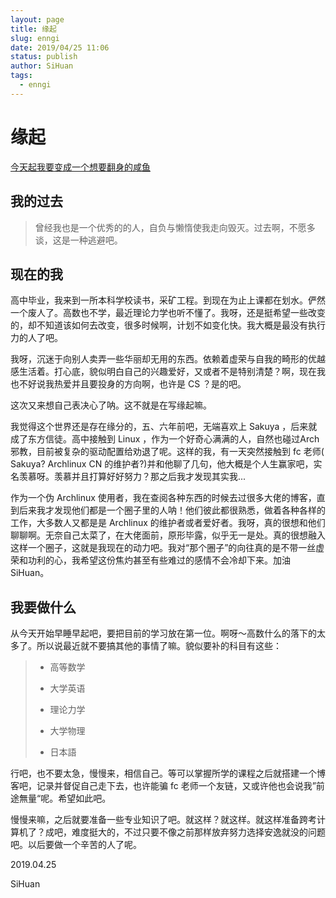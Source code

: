 ```yaml
---
layout: page
title: 缘起
slug: enngi
date: 2019/04/25 11:06
status: publish
author: SiHuan
tags: 
  - enngi
---
```


# 缘起

<u>今天起我要变成一个想要翻身的咸鱼</u>

## 我的过去

> 曾经我也是一个优秀的的人，自负与懒惰使我走向毁灭。过去啊，不愿多谈，这是一种逃避吧。

## 现在的我

高中毕业，我来到一所本科学校读书，采矿工程。到现在为止上课都在划水。俨然一个废人了。高数也不学，最近理论力学也听不懂了。我呀，还是挺希望一些改变的，却不知道该如何去改变，很多时候啊，计划不如变化快。我大概是最没有执行力的人了吧。

我呀，沉迷于向别人卖弄一些华丽却无用的东西。依赖着虚荣与自我的畸形的优越感生活着。打心底，貌似明白自己的兴趣爱好，又或者不是特别清楚？啊，现在我也不好说我热爱并且要投身的方向啊，也许是 CS ？是的吧。

这次又来想自己表决心了呐。这不就是在写缘起嘛。

我觉得这个世界还是存在缘分的，五、六年前吧，无端喜欢上 Sakuya ，后来就成了东方信徒。高中接触到 Linux ，作为一个好奇心满满的人，自然也碰过Arch邪教，目前被复杂的驱动配置给劝退了呢。这样的我，有一天突然接触到 fc 老师( Sakuya? Archlinux CN 的维护者?)并和他聊了几句，他大概是个人生赢家吧，实名羡慕呀。羡慕并且打算好好努力？那之后我才发现其实我...

作为一个伪 Archlinux 使用者，我在查阅各种东西的时候去过很多大佬的博客，直到后来我才发现他们都是一个圈子里的人呐！他们彼此都很熟悉，做着各种各样的工作，大多数人又都是是 Archlinux 的维护者或者爱好者。我呀，真的很想和他们聊聊啊。无奈自己太菜了，在大佬面前，原形毕露，似乎无一是处。真的很想融入这样一个圈子，这就是我现在的动力吧。我对“那个圈子”的向往真的是不带一丝虚荣和功利的心，我希望这份焦灼甚至有些难过的感情不会冷却下来。加油 SiHuan。

## 我要做什么

从今天开始早睡早起吧，要把目前的学习放在第一位。啊呀～高数什么的落下的太多了。所以说最近就不要搞其他的事情了嘛。貌似要补的科目有这些：

>- 高等数学
>
>- 大学英语
>
>- 理论力学
>
>- 大学物理
>
>- 日本語



行吧，也不要太急，慢慢来，相信自己。等可以掌握所学的课程之后就搭建一个博客吧，记录并督促自己走下去，也许能骗 fc 老师一个友链，又或许他也会说我”前途無量“呢。希望如此吧。

慢慢来嘛，之后就要准备一些专业知识了吧。就这样？就这样。就这样准备跨考计算机了？成吧，难度挺大的，不过只要不像之前那样放弃努力选择安逸就没的问题吧。以后要做一个辛苦的人了呢。 




2019.04.25

SiHuan
